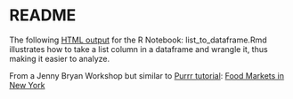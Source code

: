 # README

The following [HTML output](https://johnlittle.info/code_example/JSON_to_dataframe_unnest.nb.html) for the R Notebook: list_to_dataframe.Rmd  illustrates how to take a list column in a dataframe and wrangle it, thus making it easier to analyze.

From a Jenny Bryan Workshop but similar to [Purrr tutorial](https://jennybc.github.io/purrr-tutorial/):  [Food Markets in New York](https://jennybc.github.io/purrr-tutorial/ex26_ny-food-market-json.html) 